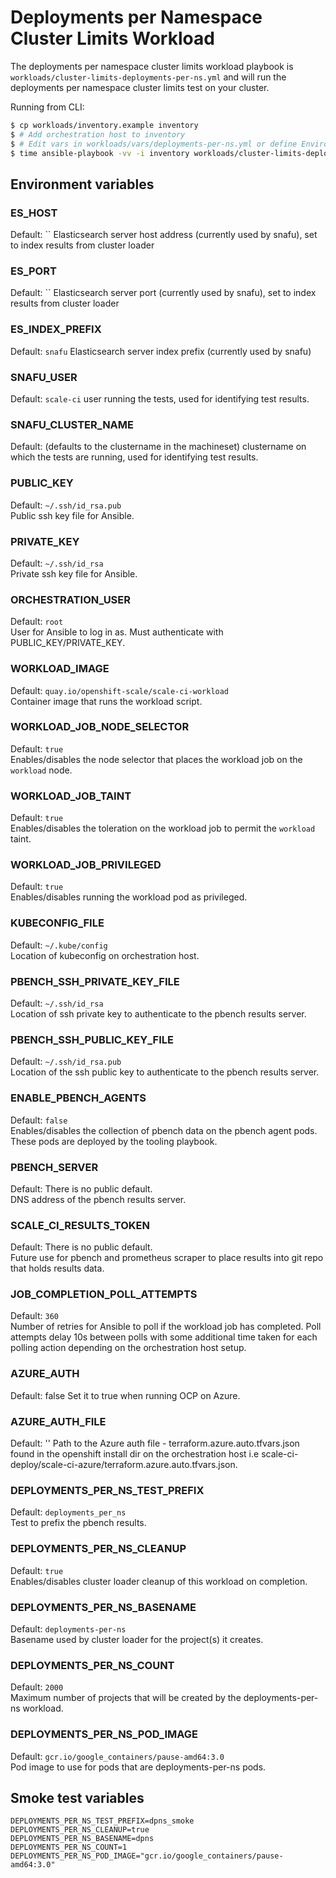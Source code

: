 # Deployments per Namespace Cluster Limits Workload

The deployments per namespace cluster limits workload playbook is `workloads/cluster-limits-deployments-per-ns.yml` and will run the deployments per namespace cluster limits test on your cluster.

Running from CLI:

```sh
$ cp workloads/inventory.example inventory
$ # Add orchestration host to inventory
$ # Edit vars in workloads/vars/deployments-per-ns.yml or define Environment vars (See below)
$ time ansible-playbook -vv -i inventory workloads/cluster-limits-deployments-per-ns.yml
```

## Environment variables

### ES_HOST
Default: ``
Elasticsearch server host address (currently used by snafu), set to index results from cluster loader

### ES_PORT
Default: ``
Elasticsearch server port (currently used by snafu), set to index results from cluster loader

### ES_INDEX_PREFIX
Default: `snafu`
Elasticsearch server index prefix (currently used by snafu)

### SNAFU_USER
Default: `scale-ci`
user running the tests, used for identifying test results.

### SNAFU_CLUSTER_NAME
Default: (defaults to the clustername in the machineset)
clustername on which the tests are running, used for identifying test results.

### PUBLIC_KEY
Default: `~/.ssh/id_rsa.pub`  
Public ssh key file for Ansible.

### PRIVATE_KEY
Default: `~/.ssh/id_rsa`  
Private ssh key file for Ansible.

### ORCHESTRATION_USER
Default: `root`  
User for Ansible to log in as. Must authenticate with PUBLIC_KEY/PRIVATE_KEY.

### WORKLOAD_IMAGE
Default: `quay.io/openshift-scale/scale-ci-workload`  
Container image that runs the workload script.

### WORKLOAD_JOB_NODE_SELECTOR
Default: `true`  
Enables/disables the node selector that places the workload job on the `workload` node.

### WORKLOAD_JOB_TAINT
Default: `true`  
Enables/disables the toleration on the workload job to permit the `workload` taint.

### WORKLOAD_JOB_PRIVILEGED
Default: `true`  
Enables/disables running the workload pod as privileged.

### KUBECONFIG_FILE
Default: `~/.kube/config`  
Location of kubeconfig on orchestration host.

### PBENCH_SSH_PRIVATE_KEY_FILE
Default: `~/.ssh/id_rsa`  
Location of ssh private key to authenticate to the pbench results server.

### PBENCH_SSH_PUBLIC_KEY_FILE
Default: `~/.ssh/id_rsa.pub`  
Location of the ssh public key to authenticate to the pbench results server.

### ENABLE_PBENCH_AGENTS
Default: `false`  
Enables/disables the collection of pbench data on the pbench agent pods. These pods are deployed by the tooling playbook.

### PBENCH_SERVER
Default: There is no public default.  
DNS address of the pbench results server.

### SCALE_CI_RESULTS_TOKEN
Default: There is no public default.  
Future use for pbench and prometheus scraper to place results into git repo that holds results data.

### JOB_COMPLETION_POLL_ATTEMPTS
Default: `360`  
Number of retries for Ansible to poll if the workload job has completed. Poll attempts delay 10s between polls with some additional time taken for each polling action depending on the orchestration host setup.

### AZURE_AUTH
Default: false
Set it to true when running OCP on Azure.

### AZURE_AUTH_FILE
Default: ''
Path to the Azure auth file - terraform.azure.auto.tfvars.json found in the openshift install dir on the orchestration host i.e scale-ci-deploy/scale-ci-azure/terraform.azure.auto.tfvars.json.

### DEPLOYMENTS_PER_NS_TEST_PREFIX
Default: `deployments_per_ns`  
Test to prefix the pbench results.

### DEPLOYMENTS_PER_NS_CLEANUP
Default: `true`  
Enables/disables cluster loader cleanup of this workload on completion.

### DEPLOYMENTS_PER_NS_BASENAME
Default: `deployments-per-ns`  
Basename used by cluster loader for the project(s) it creates.

### DEPLOYMENTS_PER_NS_COUNT
Default: `2000`  
Maximum number of projects that will be created by the deployments-per-ns workload.

### DEPLOYMENTS_PER_NS_POD_IMAGE
Default: `gcr.io/google_containers/pause-amd64:3.0`  
Pod image to use for pods that are deployments-per-ns pods.

## Smoke test variables

```
DEPLOYMENTS_PER_NS_TEST_PREFIX=dpns_smoke
DEPLOYMENTS_PER_NS_CLEANUP=true
DEPLOYMENTS_PER_NS_BASENAME=dpns
DEPLOYMENTS_PER_NS_COUNT=1
DEPLOYMENTS_PER_NS_POD_IMAGE="gcr.io/google_containers/pause-amd64:3.0"
```
